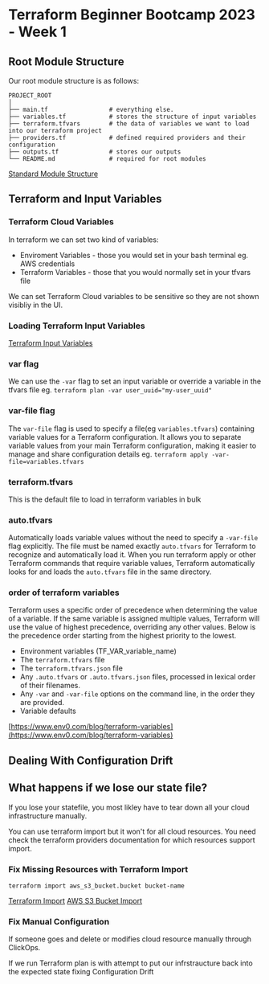 # Terraform Beginner Bootcamp 2023 - Week 1

## Root Module Structure

Our root module structure is as follows:

```
PROJECT_ROOT
│
├── main.tf                 # everything else.
├── variables.tf            # stores the structure of input variables
├── terraform.tfvars        # the data of variables we want to load into our terraform project
├── providers.tf            # defined required providers and their configuration
├── outputs.tf              # stores our outputs
└── README.md               # required for root modules
```

[Standard Module Structure](https://developer.hashicorp.com/terraform/language/modules/develop/structure)

## Terraform and Input Variables

### Terraform Cloud Variables

In terraform we can set two kind of variables:
- Enviroment Variables - those you would set in your bash terminal eg. AWS credentials
- Terraform Variables - those that you would normally set in your tfvars file

We can set Terraform Cloud variables to be sensitive so they are not shown visibliy in the UI.

### Loading Terraform Input Variables

[Terraform Input Variables](https://developer.hashicorp.com/terraform/language/values/variables)

### var flag
We can use the `-var` flag to set an input variable or override a variable in the tfvars file eg. `terraform plan -var user_uuid="my-user_uuid"`

### var-file flag
The `var-file` flag is used to specify a file(eg `variables.tfvars`) containing variable values for a Terraform configuration. It allows you to separate variable values from your main Terraform configuration, making it easier to manage and share configuration details eg. `terraform apply -var-file=variables.tfvars`

### terraform.tfvars

This is the default file to load in terraform variables in bulk

### auto.tfvars
Automatically loads variable values without the need to specify a `-var-file` flag explicitly. The file must be named exactly `auto.tfvars` for Terraform to recognize and automatically load it. When you run terraform apply or other Terraform commands that require variable values, Terraform automatically looks for and loads the `auto.tfvars` file in the same directory.

### order of terraform variables

Terraform uses a specific order of precedence when determining the value of a variable. If the same variable is assigned multiple values, Terraform will use the value of highest precedence, overriding any other values. Below is the precedence order starting from the highest priority to the lowest.

  - Environment variables (TF_VAR_variable_name)
  - The `terraform.tfvars` file
  - The `terraform.tfvars.json` file
  - Any `.auto.tfvars` or `.auto.tfvars.json` files, processed in lexical order of their filenames.
  - Any `-var` and `-var-file` options on the command line, in the order they are provided.
  - Variable defaults

[https://www.env0.com/blog/terraform-variables](https://www.env0.com/blog/terraform-variables)

## Dealing With Configuration Drift

## What happens if we lose our state file?

If you lose your statefile, you most likley have to tear down all your cloud infrastructure manually.

You can use terraform import but it won't for all cloud resources. You need check the terraform providers documentation for which resources support import.

### Fix Missing Resources with Terraform Import

`terraform import aws_s3_bucket.bucket bucket-name`

[Terraform Import](https://developer.hashicorp.com/terraform/cli/import)
[AWS S3 Bucket Import](https://registry.terraform.io/providers/hashicorp/aws/latest/docs/resources/s3_bucket#import)

### Fix Manual Configuration

If someone goes and delete or modifies cloud resource manually through ClickOps. 

If we run Terraform plan is with attempt to put our infrstraucture back into the expected state fixing Configuration Drift